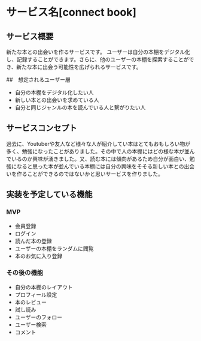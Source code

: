 # サービス名[connect book]

## サービス概要
新たな本との出会いを作るサービスです。
ユーザーは自分の本棚をデジタル化し、記録することができます。さらに、他のユーザーの本棚を探索することができ、新たな本に出会う可能性を広げられるサービスです。

##　想定されるユーザー層
* 自分の本棚をデジタル化したい人
* 新しい本との出会いを求めている人
* 自分と同じジャンルの本を読んでいる人と繋がりたい人

## サービスコンセプト
過去に、Youtuberや友人など様々な人が紹介してい本はとてもおもしろい物が多く、勉強になったことがありました。その中で人の本棚にはどの様な本が並んでいるのか興味が湧きました。又、読む本には傾向があるため自分が面白い、勉強になると思った本が並んでいる本棚には自分の興味をそそる新しい本との出会いを作ることができるのではないかと思いサービスを作りました。

## 実装を予定している機能
### MVP
* 会員登録
* ログイン
* 読んだ本の登録
* ユーザーの本棚をランダムに閲覧
* 本のお気に入り登録


### その後の機能
* 自分の本棚のレイアウト
* プロフィール設定
* 本のレビュー
* 試し読み
* ユーザーのフォロー
* ユーザー検索
* コメント